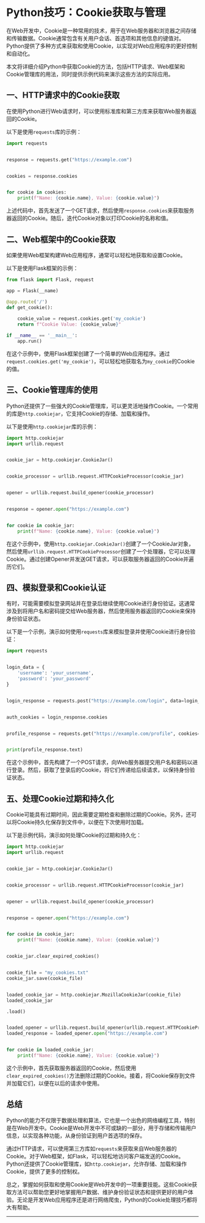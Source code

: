 # Python技巧：Cookie获取与管理
在Web开发中，Cookie是一种常用的技术，用于在Web服务器和浏览器之间存储和传输数据。Cookie通常包含有关用户会话、首选项和其他信息的键值对。Python提供了多种方式来获取和使用Cookie，以实现对Web应用程序的更好控制和自动化。

本文将详细介绍Python中获取Cookie的方法，包括HTTP请求、Web框架和Cookie管理库的用法，同时提供示例代码来演示这些方法的实际应用。

一、HTTP请求中的Cookie获取
------------------

在使用Python进行Web请求时，可以使用标准库和第三方库来获取Web服务器返回的Cookie。

以下是使用`requests`库的示例：

```python
import requests


response = requests.get("https://example.com")


cookies = response.cookies


for cookie in cookies:
    print(f"Name: {cookie.name}, Value: {cookie.value}")

```

上述代码中，首先发送了一个GET请求，然后使用`response.cookies`来获取服务器返回的Cookie。随后，迭代Cookie对象以打印Cookie的名称和值。

二、Web框架中的Cookie获取
-----------------

如果使用Web框架构建Web应用程序，通常可以轻松地获取和设置Cookie。

以下是使用Flask框架的示例：

```python
from flask import Flask, request

app = Flask(__name)

@app.route('/')
def get_cookie():
    
    cookie_value = request.cookies.get('my_cookie')
    return f"Cookie Value: {cookie_value}"

if __name__ == '__main__':
    app.run()

```

在这个示例中，使用Flask框架创建了一个简单的Web应用程序。通过`request.cookies.get('my_cookie')`，可以轻松地获取名为`my_cookie`的Cookie的值。

三、Cookie管理库的使用
--------------

Python还提供了一些强大的Cookie管理库，可以更灵活地操作Cookie。一个常用的库是`http.cookiejar`，它支持Cookie的存储、加载和操作。

以下是使用`http.cookiejar`库的示例：

```python
import http.cookiejar
import urllib.request


cookie_jar = http.cookiejar.CookieJar()


cookie_processor = urllib.request.HTTPCookieProcessor(cookie_jar)


opener = urllib.request.build_opener(cookie_processor)


response = opener.open("https://example.com")


for cookie in cookie_jar:
    print(f"Name: {cookie.name}, Value: {cookie.value}")

```

在这个示例中，使用`http.cookiejar.CookieJar()`创建了一个CookieJar对象，然后使用`urllib.request.HTTPCookieProcessor`创建了一个处理器，它可以处理Cookie。通过创建Opener并发送GET请求，可以获取服务器返回的Cookie并遍历它们。

四、模拟登录和Cookie认证
---------------

有时，可能需要模拟登录网站并在登录后继续使用Cookie进行身份验证。这通常涉及到将用户名和密码提交给Web服务器，然后使用服务器返回的Cookie来保持身份验证状态。

以下是一个示例，演示如何使用`requests`库来模拟登录并使用Cookie进行身份验证：

```python
import requests


login_data = {
    'username': 'your_username',
    'password': 'your_password'
}


login_response = requests.post("https://example.com/login", data=login_data)


auth_cookies = login_response.cookies


profile_response = requests.get("https://example.com/profile", cookies=auth_cookies)


print(profile_response.text)

```

在这个示例中，首先构建了一个POST请求，向Web服务器提交用户名和密码以进行登录。然后，获取了登录后的Cookie，将它们传递给后续请求，以保持身份验证状态。

五、处理Cookie过期和持久化
----------------

Cookie可能具有过期时间，因此需要定期检查和删除过期的Cookie。另外，还可以将Cookie持久化保存到文件中，以便在下次使用时加载。

以下是示例代码，演示如何处理Cookie的过期和持久化：

```python
import http.cookiejar
import urllib.request


cookie_jar = http.cookiejar.CookieJar()


cookie_processor = urllib.request.HTTPCookieProcessor(cookie_jar)


opener = urllib.request.build_opener(cookie_processor)


response = opener.open("https://example.com")


for cookie in cookie_jar:
    print(f"Name: {cookie.name}, Value: {cookie.value}")


cookie_jar.clear_expired_cookies()


cookie_file = "my_cookies.txt"
cookie_jar.save(cookie_file)


loaded_cookie_jar = http.cookiejar.MozillaCookieJar(cookie_file)
loaded_cookie_jar

.load()


loaded_opener = urllib.request.build_opener(urllib.request.HTTPCookieProcessor(loaded_cookie_jar))
loaded_response = loaded_opener.open("https://example.com")


for cookie in loaded_cookie_jar:
    print(f"Name: {cookie.name}, Value: {cookie.value}")

```

这个示例中，首先获取服务器返回的Cookie，然后使用`clear_expired_cookies()`方法删除过期的Cookie。接着，将Cookie保存到文件并加载它们，以便在以后的请求中使用。

总结
--

Python的能力不仅限于数据处理和算法，它也是一个出色的网络编程工具，特别是在Web开发中。Cookie是Web开发中不可或缺的一部分，用于存储和传输用户信息，以实现各种功能，从身份验证到用户首选项的保存。

通过HTTP请求，可以使用第三方库如`requests`来获取来自Web服务器的Cookie。对于Web框架，如Flask，可以轻松地访问客户端发送的Cookie。Python还提供了Cookie管理库，如`http.cookiejar`，允许存储、加载和操作Cookie，提供了更多的控制权。

总之，掌握如何获取和使用Cookie是Web开发中的一项重要技能。这些Cookie获取方法可以帮助您更好地掌握用户数据、维护身份验证状态和提供更好的用户体验。无论是开发Web应用程序还是进行网络爬虫，Python的Cookie处理技巧都将大有帮助。

* * *
